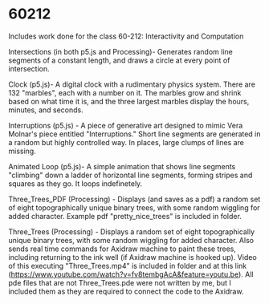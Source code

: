 # 60212
Includes work done for the class 60-212: Interactivity and Computation

Intersections (in both p5.js and Processing)- Generates random line segments of a constant length, and draws a circle at every point of intersection.

Clock (p5.js)- A digital clock with a rudimentary physics system. There are 132 "marbles", each with a number on it. The marbles grow and shrink based on what time it is, and the three largest marbles display the hours, minutes, and seconds.

Interruptions (p5.js) - A piece of generative art designed to mimic Vera Molnar's piece entitled "Interruptions." Short line segments are generated in a random but highly controlled way. In places, large clumps of lines are missing.

Animated Loop (p5.js)- A simple animation that shows line segments "climbing" down a ladder of horizontal line segments, forming stripes and squares as they go. It loops indefinetely.

Three_Trees_PDF (Processing) - Displays (and saves as a pdf) a random set of eight topographically unique binary trees, with some random wiggling for added character. Example pdf "pretty_nice_trees" is included in folder.

Three_Trees (Processing) - Displays a random set of eight topographically unique binary trees, with some random wiggling for added character. Also sends real time commands for Axidraw machine to paint these trees, including returning to the ink well (if Axidraw machine is hooked up). Video of this executing "Three_Trees.mp4" is included in folder and at this link (https://www.youtube.com/watch?v=fv8tembgAcA&feature=youtu.be). All pde files that are not Three_Trees.pde were not written by me, but I included them as they are required to connect the code to the Axidraw.
